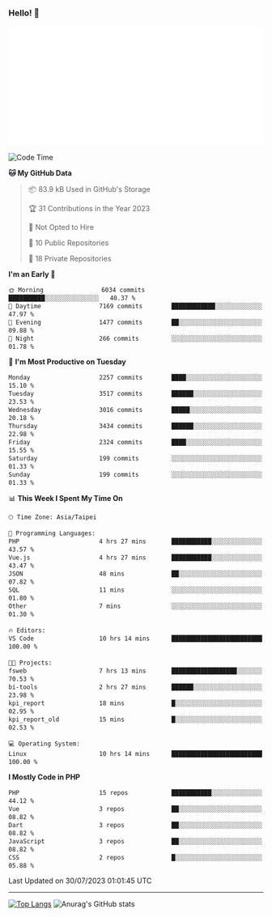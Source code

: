 ### Hello! 👋

![Metrics](/metrics.classic.svg)

<!--START_SECTION:waka-->
![Code Time](http://img.shields.io/badge/Code%20Time-462%20hrs%2013%20mins-blue)

**🐱 My GitHub Data** 

> 📦 83.9 kB Used in GitHub's Storage 
 > 
> 🏆 31 Contributions in the Year 2023
 > 
> 🚫 Not Opted to Hire
 > 
> 📜 10 Public Repositories 
 > 
> 🔑 18 Private Repositories 
 > 
**I'm an Early 🐤** 

```text
🌞 Morning                6034 commits        ██████████░░░░░░░░░░░░░░░   40.37 % 
🌆 Daytime                7169 commits        ████████████░░░░░░░░░░░░░   47.97 % 
🌃 Evening                1477 commits        ██░░░░░░░░░░░░░░░░░░░░░░░   09.88 % 
🌙 Night                  266 commits         ░░░░░░░░░░░░░░░░░░░░░░░░░   01.78 % 
```
📅 **I'm Most Productive on Tuesday** 

```text
Monday                   2257 commits        ████░░░░░░░░░░░░░░░░░░░░░   15.10 % 
Tuesday                  3517 commits        ██████░░░░░░░░░░░░░░░░░░░   23.53 % 
Wednesday                3016 commits        █████░░░░░░░░░░░░░░░░░░░░   20.18 % 
Thursday                 3434 commits        ██████░░░░░░░░░░░░░░░░░░░   22.98 % 
Friday                   2324 commits        ████░░░░░░░░░░░░░░░░░░░░░   15.55 % 
Saturday                 199 commits         ░░░░░░░░░░░░░░░░░░░░░░░░░   01.33 % 
Sunday                   199 commits         ░░░░░░░░░░░░░░░░░░░░░░░░░   01.33 % 
```


📊 **This Week I Spent My Time On** 

```text
🕑︎ Time Zone: Asia/Taipei

💬 Programming Languages: 
PHP                      4 hrs 27 mins       ███████████░░░░░░░░░░░░░░   43.57 % 
Vue.js                   4 hrs 27 mins       ███████████░░░░░░░░░░░░░░   43.47 % 
JSON                     48 mins             ██░░░░░░░░░░░░░░░░░░░░░░░   07.82 % 
SQL                      11 mins             ░░░░░░░░░░░░░░░░░░░░░░░░░   01.80 % 
Other                    7 mins              ░░░░░░░░░░░░░░░░░░░░░░░░░   01.30 % 

🔥 Editors: 
VS Code                  10 hrs 14 mins      █████████████████████████   100.00 % 

🐱‍💻 Projects: 
fsweb                    7 hrs 13 mins       ██████████████████░░░░░░░   70.53 % 
bi-tools                 2 hrs 27 mins       ██████░░░░░░░░░░░░░░░░░░░   23.98 % 
kpi_report               18 mins             █░░░░░░░░░░░░░░░░░░░░░░░░   02.95 % 
kpi_report_old           15 mins             █░░░░░░░░░░░░░░░░░░░░░░░░   02.53 % 

💻 Operating System: 
Linux                    10 hrs 14 mins      █████████████████████████   100.00 % 
```

**I Mostly Code in PHP** 

```text
PHP                      15 repos            ███████████░░░░░░░░░░░░░░   44.12 % 
Vue                      3 repos             ██░░░░░░░░░░░░░░░░░░░░░░░   08.82 % 
Dart                     3 repos             ██░░░░░░░░░░░░░░░░░░░░░░░   08.82 % 
JavaScript               3 repos             ██░░░░░░░░░░░░░░░░░░░░░░░   08.82 % 
CSS                      2 repos             █░░░░░░░░░░░░░░░░░░░░░░░░   05.88 % 
```




 Last Updated on 30/07/2023 01:01:45 UTC
<!--END_SECTION:waka-->

<hr>

<span style="display:inline-block">[![Top Langs](https://github-readme-stats.vercel.app/api/top-langs/?username=maureendadap&layout=compact&theme=transparent)](https://github.com/anuraghazra/github-readme-stats)</span>
<span style="display:inline-block">![Anurag's GitHub stats](https://github-readme-stats.vercel.app/api?username=maureendadap&show_icons=true&theme=transparent&count_private=true)</span>

<!--
**MaureenDadap/maureendadap** is a ✨ _special_ ✨ repository because its `README.md` (this file) appears on your GitHub profile.

Here are some ideas to get you started:

- 🔭 I’m currently working on ...
- 🌱 I’m currently learning ...
- 👯 I’m looking to collaborate on ...
- 🤔 I’m looking for help with ...
- 💬 Ask me about ...
- 📫 How to reach me: ...
- 😄 Pronouns: ...
- ⚡ Fun fact: ...
-->
